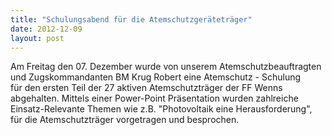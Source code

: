 ```yaml
---
title: "Schulungsabend für die Atemschutzgeräteträger"
date: 2012-12-09
layout: post
---
```


Am Freitag den 07. Dezember wurde von unserem Atemschutzbeauftragten und Zugskommandanten BM Krug Robert eine Atemschutz - Schulung für den ersten Teil der 27 aktiven Atemschutzträger der FF Wenns abgehalten. Mittels einer Power-Point Präsentation wurden zahlreiche Einsatz-Relevante Themen wie z.B. "Photovoltaik eine Herausforderung", für die Atemschutzträger vorgetragen und besprochen.